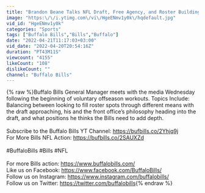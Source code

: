 ```yaml
---
title: "Brandon Beane Talks NFL Draft, Free Agency, and Roster Building | Buffalo Bills"
image: "https:\/\/i.ytimg.com\/vi\/HgeENmv1y0k\/hqdefault.jpg"
vid_id: "HgeENmv1y0k"
categories: "Sports"
tags: ["Buffalo Bills","Bills","Buffalo"]
date: "2022-04-21T11:17:03+03:00"
vid_date: "2022-04-20T20:54:16Z"
duration: "PT43M11S"
viewcount: "4155"
likeCount: "108"
dislikeCount: ""
channel: "Buffalo Bills"
---
```

{% raw %}Buffalo Bills General Manager meets with the media Wednesday following the beginning of voluntary offseason workouts. Topics Include: Balancing between looking to fill roster spots through different means with the draft approaching, his and the front office’s philosophy heading into the draft, and what positions he thinks the Bills need to add depth.<br /><br />Subscribe to the Buffalo Bills YT Channel: <a rel="nofollow" target="blank" href="https://bufbills.co/2Yhjq9j">https://bufbills.co/2Yhjq9j</a><br />For More Bills NFL Action: <a rel="nofollow" target="blank" href="https://bufbills.co/2SAUXZd">https://bufbills.co/2SAUXZd</a><br /><br />#BuffaloBills #Bills #NFL<br /><br />For more Bills action: <a rel="nofollow" target="blank" href="https://www.buffalobills.com/">https://www.buffalobills.com/</a><br />Like us on Facebook: <a rel="nofollow" target="blank" href="https://www.facebook.com/BuffaloBills/">https://www.facebook.com/BuffaloBills/</a><br />Follow us on Instagram: <a rel="nofollow" target="blank" href="https://www.instagram.com/buffalobills/">https://www.instagram.com/buffalobills/</a><br />Follow us on Twitter: <a rel="nofollow" target="blank" href="https://twitter.com/buffalobills">https://twitter.com/buffalobills</a>{% endraw %}
